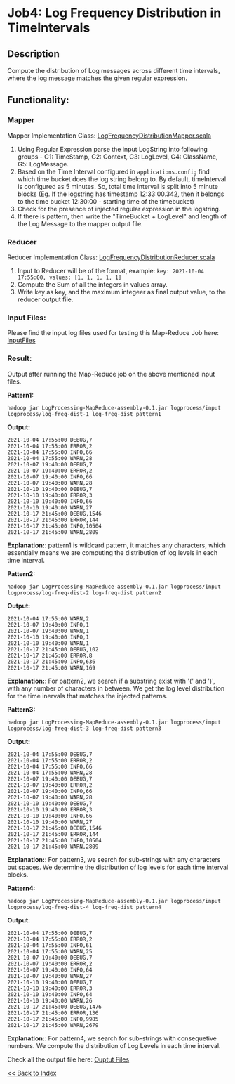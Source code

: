 # Job4: Log Frequency Distribution in TimeIntervals

## Description
Compute the distribution of Log messages across different time intervals, where the log message matches the given regular expression.

## Functionality:
### Mapper
Mapper Implementation Class: [LogFrequencyDistributionMapper.scala](../src/main/scala/Mapper/LogFrequencyDistributionMapper.scala)

1. Using Regular Expression parse the input LogString into following groups - G1: TimeStamp, G2: Context, G3: LogLevel, G4: ClassName, G5: LogMessage.
2. Based on the Time Interval configured in `applications.config` find which time bucket does the log string belong to.
    By default, timeInterval is configured as 5 minutes. So, total time interval is split into 5 minute blocks (Eg. If the logstring has timestamp 12:33:00.342, then it belongs to the time bucket 12:30:00 - starting time of the timebucket)
3. Check for the presence of injected regular expression in the logstring.
4. If there is pattern, then write the "TimeBucket + LogLevel" and length of the Log Message to the mapper output file.

### Reducer
Reducer Implementation Class: [LogFrequencyDistributionReducer.scala](../src/main/scala/Reducer/LogFrequencyDistributionReducer.scala)

1. Input to Reducer will be of the format, example: `key: 2021-10-04 17:55:00, values: [1, 1, 1, 1, 1]` 
2. Compute the Sum of all the integers in values array.
3. Write key as key, and the maximum integeer as final output value, to the reducer output file.

### Input Files:

Please find the input log files used for testing this Map-Reduce Job here: [InputFiles](./input)

### Result:
Output after running the Map-Reduce job on the above mentioned input files.

**Pattern1:**

```
hadoop jar LogProcessing-MapReduce-assembly-0.1.jar logprocess/input logprocess/log-freq-dist-1 log-freq-dist pattern1
```

**Output:**
```text
2021-10-04 17:55:00 DEBUG,7
2021-10-04 17:55:00 ERROR,2
2021-10-04 17:55:00 INFO,66
2021-10-04 17:55:00 WARN,28
2021-10-07 19:40:00 DEBUG,7
2021-10-07 19:40:00 ERROR,2
2021-10-07 19:40:00 INFO,66
2021-10-07 19:40:00 WARN,28
2021-10-10 19:40:00 DEBUG,7
2021-10-10 19:40:00 ERROR,3
2021-10-10 19:40:00 INFO,66
2021-10-10 19:40:00 WARN,27
2021-10-17 21:45:00 DEBUG,1546
2021-10-17 21:45:00 ERROR,144
2021-10-17 21:45:00 INFO,10504
2021-10-17 21:45:00 WARN,2809

```

**Explanation:**: 
pattern1 is wildcard pattern, it matches any characters, which essentially means we are computing the distribution of log levels in each time interval.

**Pattern2:**
```
hadoop jar LogProcessing-MapReduce-assembly-0.1.jar logprocess/input logprocess/log-freq-dist-2 log-freq-dist pattern2
```
**Output:**
```
2021-10-04 17:55:00 WARN,2
2021-10-07 19:40:00 INFO,1
2021-10-07 19:40:00 WARN,1
2021-10-10 19:40:00 INFO,1
2021-10-10 19:40:00 WARN,1
2021-10-17 21:45:00 DEBUG,102
2021-10-17 21:45:00 ERROR,8
2021-10-17 21:45:00 INFO,636
2021-10-17 21:45:00 WARN,169
```

**Explanation:**: 
For pattern2, we search if a substring exist with '(' and ')', with any number of characters in between. We get the log level distribution for the time inervals that matches the injected patterns.

**Pattern3:**
```
hadoop jar LogProcessing-MapReduce-assembly-0.1.jar logprocess/input logprocess/log-freq-dist-3 log-freq-dist pattern3
```
**Output:**
```
2021-10-04 17:55:00 DEBUG,7
2021-10-04 17:55:00 ERROR,2
2021-10-04 17:55:00 INFO,66
2021-10-04 17:55:00 WARN,28
2021-10-07 19:40:00 DEBUG,7
2021-10-07 19:40:00 ERROR,2
2021-10-07 19:40:00 INFO,66
2021-10-07 19:40:00 WARN,28
2021-10-10 19:40:00 DEBUG,7
2021-10-10 19:40:00 ERROR,3
2021-10-10 19:40:00 INFO,66
2021-10-10 19:40:00 WARN,27
2021-10-17 21:45:00 DEBUG,1546
2021-10-17 21:45:00 ERROR,144
2021-10-17 21:45:00 INFO,10504
2021-10-17 21:45:00 WARN,2809
```

**Explanation:**: 
For pattern3, we search for sub-strings with any characters but spaces. We determine the distribution of log levels for each time interval blocks.


**Pattern4:**
```
hadoop jar LogProcessing-MapReduce-assembly-0.1.jar logprocess/input logprocess/log-freq-dist-4 log-freq-dist pattern4
```

**Output:**
```
2021-10-04 17:55:00 DEBUG,7
2021-10-04 17:55:00 ERROR,2
2021-10-04 17:55:00 INFO,61
2021-10-04 17:55:00 WARN,25
2021-10-07 19:40:00 DEBUG,7
2021-10-07 19:40:00 ERROR,2
2021-10-07 19:40:00 INFO,64
2021-10-07 19:40:00 WARN,27
2021-10-10 19:40:00 DEBUG,7
2021-10-10 19:40:00 ERROR,3
2021-10-10 19:40:00 INFO,64
2021-10-10 19:40:00 WARN,26
2021-10-17 21:45:00 DEBUG,1476
2021-10-17 21:45:00 ERROR,136
2021-10-17 21:45:00 INFO,9985
2021-10-17 21:45:00 WARN,2679
```

**Explanation:**: 
For pattern4, we search for sub-strings with consequetive numbers. We compute the distribution of Log Levels in each time interval. 



Check all the output file here: [Ouptut Files](./results)

[<< Back to Index](README.md)
